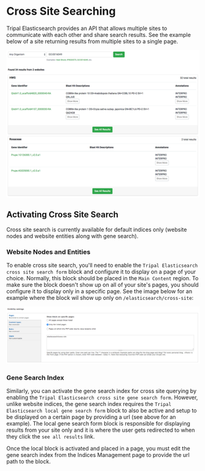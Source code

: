 # Cross Site Searching
Tripal Elasticsearch provides an API that allows multiple sites to communicate with each other and share search results.
See the example below of a site returning results from multiple sites to a single page.

![Cross Site Example](../images/cross-site-example.png)

## Activating Cross Site Search
Cross site search is currently available for default indices only (website nodes and website entities along with gene search).

### Website Nodes and Entities

To enable cross site search, you'll need to enable the `Tripal Elasticsearch cross site search form` block and configure
it to display on a page of your choice. Normally, this block should be placed in the `Main Content` region. To make sure
the block doesn't show up on all of your site's pages, you should configure it to display only in a specific page. See the
image below for an example where the block wil show up only on `/elasticsearch/cross-site`:

![Block Config](../images/cross-site-url.png)

### Gene Search Index
Similarly, you can activate the gene search index for cross site querying by enabling the `Tripal Elasticsearch cross site gene search form`.
However, unlike website indices, the gene search index requires the `Tripal Elasticsearch local gene search form` block
to also be active and setup to be displayed on a certain page by providing a url (see above for an example). The local gene
search form block is responsible for displaying results from your site only and it is where the user gets redirected to
when they click the `see all results` link.

Once the local block is activated and placed in a page, you must edit the gene search index from the Indices Management page
to provide the url path to the block.